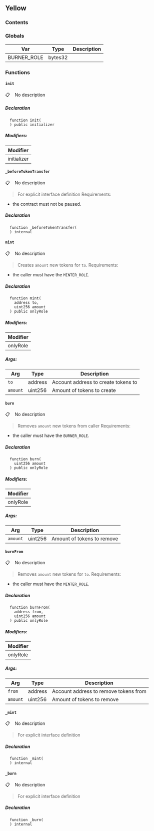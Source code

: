 ## Yellow

### Contents

<!-- START doctoc -->
<!-- END doctoc -->

### Globals

| Var         | Type    | Description |
| ----------- | ------- | ----------- |
| BURNER_ROLE | bytes32 |             |

### Functions

#### `init`

📋 &nbsp;&nbsp;
No description

##### Declaration

```solidity
  function init(
  ) public initializer
```

##### Modifiers:

| Modifier    |
| ----------- |
| initializer |

#### `_beforeTokenTransfer`

📋 &nbsp;&nbsp;
No description

> For explicit interface definition
> Requirements:

- the contract must not be paused.

##### Declaration

```solidity
  function _beforeTokenTransfer(
  ) internal
```

#### `mint`

📋 &nbsp;&nbsp;
No description

> Creates `amount` new tokens for `to`.
> Requirements:

- the caller must have the `MINTER_ROLE`.

##### Declaration

```solidity
  function mint(
    address to,
    uint256 amount
  ) public onlyRole
```

##### Modifiers:

| Modifier |
| -------- |
| onlyRole |

##### Args:

| Arg      | Type    | Description                         |
| -------- | ------- | ----------------------------------- |
| `to`     | address | Account address to create tokens to |
| `amount` | uint256 | Amount of tokens to create          |

#### `burn`

📋 &nbsp;&nbsp;
No description

> Removes `amount` new tokens from caller
> Requirements:

- the caller must have the `BURNER_ROLE`.

##### Declaration

```solidity
  function burn(
    uint256 amount
  ) public onlyRole
```

##### Modifiers:

| Modifier |
| -------- |
| onlyRole |

##### Args:

| Arg      | Type    | Description                |
| -------- | ------- | -------------------------- |
| `amount` | uint256 | Amount of tokens to remove |

#### `burnFrom`

📋 &nbsp;&nbsp;
No description

> Removes `amount` new tokens for `to`.
> Requirements:

- the caller must have the `MINTER_ROLE`.

##### Declaration

```solidity
  function burnFrom(
    address from,
    uint256 amount
  ) public onlyRole
```

##### Modifiers:

| Modifier |
| -------- |
| onlyRole |

##### Args:

| Arg      | Type    | Description                           |
| -------- | ------- | ------------------------------------- |
| `from`   | address | Account address to remove tokens from |
| `amount` | uint256 | Amount of tokens to remove            |

#### `_mint`

📋 &nbsp;&nbsp;
No description

> For explicit interface definition

##### Declaration

```solidity
  function _mint(
  ) internal
```

#### `_burn`

📋 &nbsp;&nbsp;
No description

> For explicit interface definition

##### Declaration

```solidity
  function _burn(
  ) internal
```
